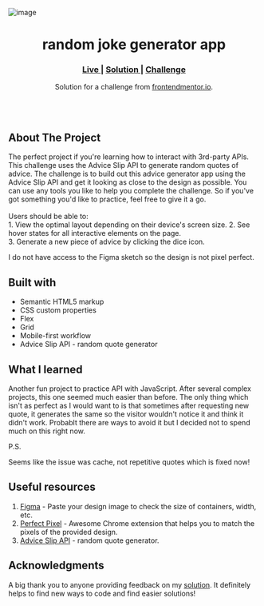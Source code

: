 ![image](https://github.com/R4hulD/random-joke-generator/assets/101360312/692c2fa8-98c2-46e4-8df8-75a62593e90f)



<h1 align="center">random joke generator app</h1>

<div align="center">
  <h3>
    <a href="https://randjoke.netlify.app/" color="white" target="_blank">
      Live
    </a>
    <span> | </span>
    <a href="https://www.frontendmentor.io/solutions/advice-generator-app-wYjTeAeAf#comment-621bb509145c6a78f0999ec4">
      Solution
    </a>
   <span> | </span>
    <a href="https://www.frontendmentor.io/challenges/advice-generator-app-QdUG-13db">
      Challenge
    </a>
  </h3>
</div>
<div align="center">
   Solution for a challenge from  <a href="https://www.frontendmentor.io/" target="_blank">frontendmentor.io</a>.
</div>
<br>
<br>
<br>

## About The Project

<p>The perfect project if you're learning how to interact with 3rd-party APIs. This challenge uses the Advice Slip API to generate random quotes of advice.
The challenge is to build out this advice generator app using the Advice Slip API and get it looking as close to the design as possible.
You can use any tools you like to help you complete the challenge. So if you've got something you'd like to practice, feel free to give it a go.
<br><br>Users should be able to:
<br>1. View the optimal layout depending on their device's screen size.
2. See hover states for all interactive elements on the page.
<br>
3. Generate a new piece of advice by clicking the dice icon.
<br> <p>I do not have access to the Figma sketch so the design is not pixel perfect.</p>




## Built with 

- Semantic HTML5 markup
- CSS custom properties
- Flex
- Grid
- Mobile-first workflow
- Advice Slip API - random quote generator

## What I learned
Another fun project to practice API with JavaScript. After several complex projects, this one seemed much easier than before. The only thing which isn't as perfect as I would want to is that sometimes after requesting new quote, it generates the same so the visitor wouldn't notice it and think it didn't work. Probablt there are ways to avoid it but I decided not to spend much on this right now. 

P.S. 

Seems like the issue was cache, not repetitive quotes which is fixed now!


## Useful resources

1. <a href="https://www.figma.com/">Figma</a> - Paste your design image to check the size of containers, width, etc.
2. <a href="https://chrome.google.com/webstore/detail/perfectpixel-by-welldonec/dkaagdgjmgdmbnecmcefdhjekcoceebi">Perfect Pixel</a> - Awesome Chrome extension that helps you to match the pixels of the provided design.
3. <a href="https://api.adviceslip.com">Advice Slip API</a> - random quote generator.



## Acknowledgments

A big thank you to anyone providing feedback on my <a href="https://www.frontendmentor.io/solutions/advice-generator-app-wYjTeAeAf#comment-621bb509145c6a78f0999ec4">solution</a>. It definitely helps to find new ways to code and find easier solutions! 
